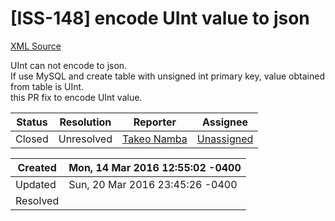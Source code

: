 # [ISS-148] encode UInt value to json

[XML Source](./xml/ISS-148.xml)
<p><p>UInt can not encode to json.<br/>
If use MySQL and create table with unsigned int primary key, value obtained from table is UInt.<br/>
this PR fix to encode UInt value.</p></p>





Status|Resolution|Reporter|Assignee
------|----------|--------|--------
Closed|Unresolved|[Takeo Namba](groovelab)|[Unassigned]($-1)





Created|Mon, 14 Mar 2016 12:55:02 -0400
-------|--------------
Updated|Sun, 20 Mar 2016 23:45:26 -0400
Resolved|




